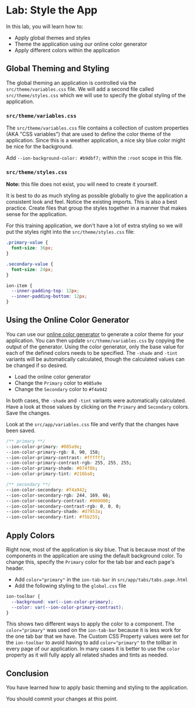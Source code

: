# Lab: Style the App

In this lab, you will learn how to:

- Apply global themes and styles
- Theme the application using our online color generator
- Apply different colors within the application

## Global Theming and Styling

The global theming an application is controlled via the `src/theme/variables.css` file. We will add a second file called `src/theme/styles.css` which we will use to specify the global styling of the application.

### `src/theme/variables.css`

The `src/theme/variables.css` file contains a collection of custom properties (AKA "CSS variables") that are used to define the color theme of the application. Since this is a weather application, a nice sky blue color might be nice for the background.

Add `--ion-background-color: #b9dbf7;` within the `:root` scope in this file.

### `src/theme/styles.css`

**Note:** this file does not exist, you will need to create it yourself.

It is best to do as much styling as possible globally to give the application a consistent look and feel. Notice the existing imports. This is also a best practice. Create files that group the styles together in a manner that makes sense for the application.

For this training application, we don't have a lot of extra styling so we will put the styles right into the `src/theme/styles.css` file:

```css
.primary-value {
  font-size: 36px;
}

.secondary-value {
  font-size: 24px;
}

ion-item {
  --inner-padding-top: 12px;
  --inner-padding-bottom: 12px;
}
```

## Using the Online Color Generator

You can use our <a href="https://ionicframework.com/docs/theming/color-generator" target="_blank">online color generator</a> to generate a color theme for your application. You can then update `src/theme/variables.css` by copying the output of the generator. Using the color generator, only the base value for each of the defined colors needs to be specified. The `-shade` and `-tint` variants will be automatically calculated, though the calculated values can be changed if so desired.

- Load the online color generator
- Change the `Primary` color to `#085a9e`
- Change the `Secondary` color to `#f4a942`

In both cases, the `-shade` and `-tint` variants were automatically calculated. Have a look at those values by clicking on the `Primary` and `Secondary` colors. Save the changes.

Look at the `src/app/variables.css` file and verify that the changes have been saved.

```css
/** primary **/
--ion-color-primary: #085a9e;
--ion-color-primary-rgb: 8, 90, 158;
--ion-color-primary-contrast: #ffffff;
--ion-color-primary-contrast-rgb: 255, 255, 255;
--ion-color-primary-shade: #074f8b;
--ion-color-primary-tint: #216ba8;

/** secondary **/
--ion-color-secondary: #f4a942;
--ion-color-secondary-rgb: 244, 169, 66;
--ion-color-secondary-contrast: #000000;
--ion-color-secondary-contrast-rgb: 0, 0, 0;
--ion-color-secondary-shade: #d7953a;
--ion-color-secondary-tint: #f5b255;
```

## Apply Colors

Right now, most of the application is sky blue. That is because most of the components in the application are using the default background color. To change this, specify the `Primary` color for the tab bar and each page's header.

- Add `color="primary"` in the `ion-tab-bar` in `src/app/tabs/tabs.page.html`
- Add the following styling to the `global.css` file

```css
ion-toolbar {
  --background: var(--ion-color-primary);
  --color: var(--ion-color-primary-contrast);
}
```

This shows two different ways to apply the color to a component. The `color="primary"` was used on the `ion-tab-bar` because it is less work for the one tab bar that we have. The Custom CSS Property values were set for the `ion-toolbar` to avoid having to add `color="primary"` to the tollbar in every page of our application. In many cases it is better to use the `color` property as it will fully apply all related shades and tints as needed.

## Conclusion

You have learned how to apply basic theming and styling to the application.

You should commit your changes at this point.
